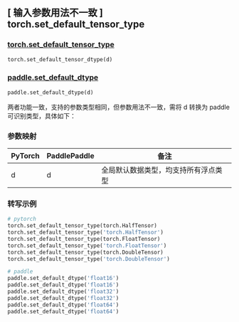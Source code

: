 ## [ 输入参数用法不一致 ] torch.set_default_tensor_type

### [torch.set_default_tensor_type](https://pytorch.org/docs/stable/generated/torch.set_default_tensor_type.html#torch-set-default-tensor-type)

```python
torch.set_default_tensor_dtype(d)
```

### [paddle.set_default_dtype](https://www.paddlepaddle.org.cn/documentation/docs/zh/api/paddle/set_default_dtype_cn.html)

```python
paddle.set_default_dtype(d)
```

两者功能一致，支持的参数类型相同，但参数用法不一致，需将 d 转换为 paddle 可识别类型，具体如下：

### 参数映射

| PyTorch     | PaddlePaddle | 备注                                                                                      |
| ----------- | ------------ | -------------------------------------------------------------------------------------- |
| d           | d            | 全局默认数据类型，均支持所有浮点类型|

### 转写示例
```python
# pytorch
torch.set_default_tensor_type(torch.HalfTensor)
torch.set_default_tensor_type('torch.HalfTensor')
torch.set_default_tensor_type(torch.FloatTensor)
torch.set_default_tensor_type('torch.FloatTensor')
torch.set_default_tensor_type(torch.DoubleTensor)
torch.set_default_tensor_type('torch.DoubleTensor')

# paddle
paddle.set_default_dtype('float16')
paddle.set_default_dtype('float16')
paddle.set_default_dtype('float32')
paddle.set_default_dtype('float32')
paddle.set_default_dtype('float64')
paddle.set_default_dtype('float64')
```
